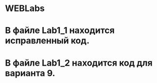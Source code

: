 # WEBLabs
# В файле Lab1_1 находится исправленный код.
# В файле Lab1_2 находится код для варианта 9.
